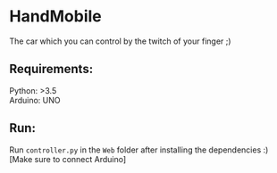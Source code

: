 # HandMobile
The car which you can control by the twitch of your finger ;)

## Requirements:
Python: >3.5<br>
Arduino: UNO

## Run:
Run `controller.py` in the `Web` folder after installing the dependencies :)<br>
[Make sure to connect Arduino]
